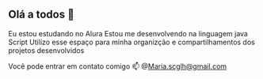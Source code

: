 ## Olá a todos 👋
Eu estou estudando no Alura
Estou me desenvolvendo na linguagem java Script
Utilizo esse espaço para minha organizção e compartilhamentos dos projetos desenvolvidos 

Você pode entrar em contato comigo  📫 
@Maria.scglh@gmail.com
<!--
**Mariascglh/Mariascglh** is a ✨ _special_ ✨ repository because its `README.md` (this file) appears on your GitHub profile.

Here are some ideas to get you started:

- 🔭 I’m currently working on ...
- 🌱 I’m currently learning ...
- 👯 I’m looking to collaborate on ...
- 🤔 I’m looking for help with ...
- 💬 Ask me about ...
- 📫 How to reach me: ...
- 😄 Pronouns: ...
- ⚡ Fun fact: ...
-->
